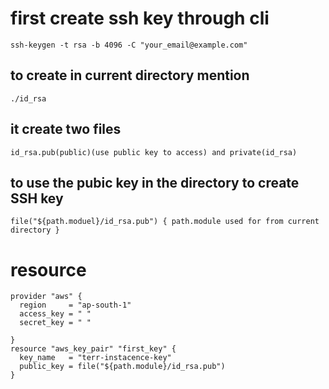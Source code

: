 # first create ssh key through cli
```
ssh-keygen -t rsa -b 4096 -C "your_email@example.com"
```
## to create in current directory mention 
```./id_rsa ```
## it create two files  
```id_rsa.pub(public)(use public key to access) and private(id_rsa)```
## to use the pubic key in the directory to create SSH key 
```
file("${path.moduel}/id_rsa.pub") { path.module used for from current directory }
```
# resource
```
provider "aws" {
  region     = "ap-south-1"
  access_key = " "
  secret_key = " "

}
resource "aws_key_pair" "first_key" {
  key_name   = "terr-instacence-key"
  public_key = file("${path.module}/id_rsa.pub")
}
```

